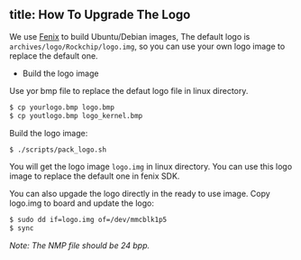 title: How To Upgrade The Logo
---


We use [Fenix](/vim1/FenixScript.html) to build Ubuntu/Debian images, The default logo is  `archives/logo/Rockchip/logo.img`, so you can use your own logo image to replace the default one.

* Build the logo image

Use yor bmp file to replace the defaut logo file in linux directory.

```sh
$ cp yourlogo.bmp logo.bmp
$ cp youtlogo.bmp logo_kernel.bmp
```

Build the logo image:

```sh
$ ./scripts/pack_logo.sh
```

You will get the logo image `logo.img` in linux directory. You can use this logo image to replace the default one in fenix SDK.

You can also upgade the logo directly in the ready to use image. Copy logo.img to board and update the logo:

```sh
$ sudo dd if=logo.img of=/dev/mmcblk1p5
$ sync
```

*Note: The NMP file should be 24 bpp.*

